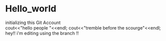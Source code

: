 # Hello_world
initializing this Git Account  
cout<<"hello people "<<endl;
cout<<"tremble before the scourge"<<endl;
hey!! i'm editing using the branch !!
